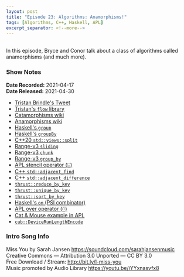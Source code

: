 ```yaml
---
layout: post
title: "Episode 23: Algorithms: Anamorphisms!"
tags: [Algorithms, C++, Haskell, APL]
excerpt_separator: <!--more-->
---
```


<div id="buzzsprout-player-8435342"></div>
<script src="https://www.buzzsprout.com/1501960/8435342-episode-23-algorithms-anamorphisms.js?container_id=buzzsprout-player-8435342&player=small" type="text/javascript" charset="utf-8"></script>

<br>In this episode, Bryce and Conor talk about a class of algorithms called anamorphisms (and much more).

<!--more-->

### Show Notes

**Date Recorded:** 2021-04-17 <br>
**Date Released:** 2021-04-30

* [Tristan Brindle's Tweet](https://twitter.com/tristanbrindle/status/1383096539615223812?s=20)
* [Tristan's `flow` library](https://github.com/tcbrindle/libflow)
* [Catamorphisms wiki](https://en.wikipedia.org/wiki/Catamorphism)
* [Anamorphisms wiki](https://en.wikipedia.org/wiki/Anamorphism)
* [Haskell's `group`](https://hackage.haskell.org/package/utility-ht-0.0.16/docs/Data-List-HT.html#v:group)
* [Haskell's `groupBy`](https://hackage.haskell.org/package/utility-ht-0.0.16/docs/Data-List-HT.html#v:groupBy)
* [C++20 `std::views::split`](https://en.cppreference.com/w/cpp/ranges/split_view)
* [Range-v3 `sliding`](https://ericniebler.github.io/range-v3/sliding_8hpp.html)
* [Range-v3 `chunk`](https://ericniebler.github.io/range-v3/chunk_8hpp.html)
* [Range-v3 `group_by`](https://ericniebler.github.io/range-v3/group__by_8hpp.html)
* [APL stencil operator (⌺)](https://help.dyalog.com/18.0/index.htm#Language/Primitive%20Operators/Stencil.htm)
* [C++ `std::adjacent_find`](https://en.cppreference.com/w/cpp/algorithm/adjacent_find)
* [C++ `std::adjacent_difference`](https://en.cppreference.com/w/cpp/algorithm/adjacent_difference)
* [`thrust::reduce_by_key`](https://thrust.github.io/doc/group__reductions_gad5623f203f9b3fdcab72481c3913f0e0.html)
* [`thrust::unique_by_key`](https://thrust.github.io/doc/group__stream__compaction_gac6de1d1309dbe325096ceb61132f9749.html#gac6de1d1309dbe325096ceb61132f9749)
* [`thrust::sort_by_key`](https://thrust.github.io/doc/group__sorting_gabe038d6107f7c824cf74120500ef45ea.html#gabe038d6107f7c824cf74120500ef45ea)
* [Haskell's `on` (PSI combinator)](https://hackage.haskell.org/package/base-4.15.0.0/docs/Data-Function.html#v:on)
* [APL over operator (⍥)](https://help.dyalog.com/18.0/#Language/Primitive%20Operators/Over.htm)
* [Cat & Mouse example in APL](https://tryapl.org/?clear&q=%27mouse%27%20-%E2%8D%A5%E2%89%A2%20%27cat%27&run)
* [`cub::DeviceRunLengthEncode`](https://nvlabs.github.io/cub/structcub_1_1_device_run_length_encode.html#:~:text=A%20run%2Dlength%20encoding%20computes,the%20elements%20in%20that%20run.)

### Intro Song Info

Miss You by Sarah Jansen https://soundcloud.com/sarahjansenmusic<br>
Creative Commons — Attribution 3.0 Unported — CC BY 3.0<br>
Free Download / Stream: http://bit.ly/l-miss-you<br>
Music promoted by Audio Library https://youtu.be/iYYxnasvfx8<br>
